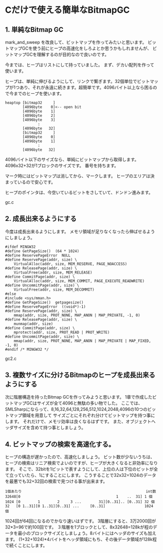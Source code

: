 # Cだけで使える簡単なBitmapGC


## 1. 単純なBitmap GC

mark\_and\_sweep を改良して、ビットマップを作ってみたいと思います。
ビットマップGCを使う前にヒープの高速化をしろよとか思うかもしれませんが、
ビットマップGCを理解するのが目的なので良いのです。

今までは、ヒープはリストにして持っていました。
まず、デカい配列を作って使います。

ヒープは、単純に伸びるようにして、リンクで繋ぎます。32個単位でビットマップが1つあり、それが永遠に続きます。超簡単です。4096バイト以上なら困るので今までのヒープを使います。

	heaptop [bitmap32     ]
	        [4096byte    0]<-- open bit
	        [4096byte    1]
	        [4096byte    2]
	        [4096byte    3]
	               :
	        [4096byte   32]
	        [bitmap32     ]
	        [4096byte    0]
	        [4096byte    1]
	               :
	        [4096byte   32]


4096バイト以下のサイズなら、単純にビットマップから取得します。
4096x32+32が1ブロックのサイズです。
番号を持ちます。

マーク時にはビットマップは消してから、マークします。
ヒープのエリアは決まっているので安心です。

ヒープのポインタは、今空いているビットをさしていて、ドンドン進みます。

gc.c

## 2. 成長出来るようにする

今度は成長出来るようにします。
メモリ領域が足りなくなったら伸ばせるようにしましょう。

	#ifdef MINGW32
	#define GetPageSize()  (64 * 1024)
	#define ReservePageError  NULL
	#define ReservePage(addr, size)	\
		VirtualAlloc(addr, size, MEM_RESERVE, PAGE_NOACCESS)
	#define ReleasePage(addr, size) \
		VirtualFree(addr, size, MEM_RELEASE)
	#define CommitPage(addr, size) \
		VirtualAlloc(addr, size, MEM_COMMIT, PAGE_EXECUTE_READWRITE)
	#define UncommitPage(addr, size) \
		VirtualFree(addr, size, MEM_DECOMMIT)
	#else
	#include <sys/mman.h>
	#define GetPageSize()  getpagesize()
	#define ReservePageError  ((void*)-1)
	#define ReservePage(addr, size) \
		mmap(addr, size, PROT_NONE, MAP_ANON | MAP_PRIVATE, -1, 0)
	#define ReleasePage(addr, size) \
		munmap(addr, size)
	#define CommitPage(addr, size) \
		mprotect(addr, size, PROT_READ | PROT_WRITE)
	#define UncommitPage(addr, size) \
		mmap(addr, size, PROT_NONE, MAP_ANON | MAP_PRIVATE | MAP_FIXED, -1, 0)
	#endif /* MINGW32 */

gc2.c 

## 3. 複数サイズに分けるBitmapのヒープを成長出来るようにする

次に階層構造を持ったBitmap GCを作ってみようと思います。
1章で作成したビットマップGCはサイズが全て4096と無駄の多い物でした。
ここでは、SMLSharpにならって、8,16,32,64,128,256,512,1024,2048,4096の10つのビットマップ領域を用意して
サイズごとにそれぞれ分けてビットマップを持つ事にします。
それだけで、メモリ効率は良くなるはずです。
また、オブジェクトヘッダサイズを含めて持つ事としましょう。

## 4. ビットマップの検索を高速化する。

ヒープの構造が遅かったので、高速化しましょう。
ビット数が少ないうちは、ヒープの検索はリニア検索でよいのですが、ヒープが大きくなると非効率になります。
そこで、32bitを1ビットで表すようにして、上位の人は下位のビットが全て立っていたら、1にすることにします。
こうすることで32x32=1024のデータを最悪でも32+32回の検索で見つける事が出来ます。

	
	1個あたり                                                         int数
	32648[0                                            1    ..  31] 1 個
    1024 [0        1        2     3 ...        31][0..31].. [0..31] 32 個
	32   [0 1..31][0 1..31][0..31] ...     [0..31]                  1024 個

1024回が64回になるのでかなり速いはずです。
3階層にすると、3万2000回が32*3=96で約100回です。
３階層を1ブロックとして、8x32648=128kが程のデータを最小のブロックサイズとしましょう。8バイトにはヘッダのサイズも加えます。
(1+32+1024)*4バイトをヘッダ領域にもち、その後データ領域が128k程で続くことにします。
